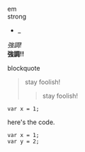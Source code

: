 em  
strong

* _

*強調!*    
**強調!!**

blockquote

> stay foolish!  
> > stay foolish!

`var x = 1;`

here's the code.

    var x = 1;
    var y = 2;
